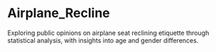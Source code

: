 # Airplane_Recline
Exploring public opinions on airplane seat reclining etiquette through statistical analysis, with insights into age and gender differences.
